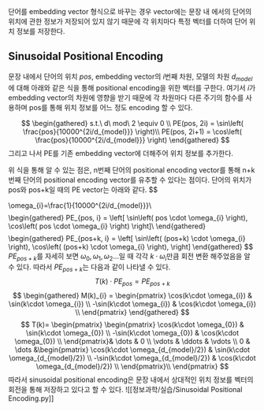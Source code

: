 단어를 embedding vector 형식으로 바꾸는 경우 vector에는 문장 내 에서의 단어의 위치에 관한 정보가 저장되어 있지 않기 때문에  각 위치마다 특정 벡터를 더하여 단어 위치 정보를 저장한다.
## Sinusoidal Positional Encoding
문장 내에서 단어의 위치 $pos$, embedding vector의 $i$번째 차원, 모델의 차원 $d_{model}$에 대해 아래와 같은 식을 통해 positional encoding을 위한 벡터를 구한다. 여기서  $i$가 embedding vector의 차원에 영향을 받기 때문에 각 차원마다 다른 주기의 함수를 사용하며 pos를 통해 위치 정보를 어느 정도 encoding 할 수 있다.

$$
\begin{gathered}
s.t.\  d\ mod\ 2 \equiv 0 \\
PE(pos, 2i) = \sin\left( \frac{pos}{10000^{2i/d_{model}}} \right)\\
PE(pos, 2i+1) = \cos\left( \frac{pos}{10000^{2i/d_{model}}} \right)
\end{gathered}
$$
그리고 나서 PE를 기존 embedding vector에 더해주어 위치 정보를 추가한다.

위 식을 통해 알 수 있는 점은, n번째 단어의 positional encoding vector를 통해 n+k번째 단어의 positional encoding vector를 유추할 수 있다는 점이다. 단어의 위치가 pos와 pos+k일 때의 PE vector는 아래와 같다.
$$

\omega_{i}=\frac{1}{10000^{2i/d_{model}}}\\
$$
$$
\begin{gathered}
PE_{pos, i} = \left[
\sin\left( pos \cdot \omega_{i} \right),
\cos\left( pos \cdot \omega_{i} \right)
\right]\\
\end{gathered}
$$
$$
\begin{gathered}
PE_{pos+k, i} = \left[
\sin\left( (pos+k) \cdot \omega_{i} \right),
\cos\left( (pos+k) \cdot \omega_{i} \right),
\right]
\end{gathered}
$$
$PE_{pos+k}$를 자세히 보면 $\omega_{0}, \omega_{1}, \omega_{2} \dots$일 때 각각 $k\cdot \omega_{i}$만큼 회전 변환 해주었음을 알 수 있다. 따라서 $PE_{pos+k}$는 다음과 같이 나타낼 수 있다.
$$
T(k)\cdot PE_{pos}=PE_{pos+k}
$$
$$
\begin{gathered}
M(k)_{i} = \begin{pmatrix}
\cos(k\cdot \omega_{i}) & \sin(k\cdot \omega_{i}) \\
-\sin(k\cdot \omega_{i}) & \cos(k\cdot \omega_{i})   \\
\end{pmatrix}
\end{gathered}
$$
$$
T(k)=
\begin{pmatrix}
\begin{pmatrix}
\cos(k\cdot \omega_{0}) & \sin(k\cdot \omega_{0}) \\
-\sin(k\cdot \omega_{0}) & \cos(k\cdot \omega_{0})   \\
\end{pmatrix}& \dots & 0 \\
\vdots & \ddots & \vdots  \\
0 & \dots &\begin{pmatrix}
\cos(k\cdot \omega_{d_{model}/2}) & \sin(k\cdot \omega_{d_{model}/2}) \\
-\sin(k\cdot \omega_{d_{model}/2}) & \cos(k\cdot \omega_{d_{model}/2})   \\
\end{pmatrix}\\
\end{pmatrix}
$$
따라서 sinusoidal positional encoding은 문장 내에서 상대적인 위치 정보를 벡터의 회전을 통해 저장하고 있다고 할 수 있다.
![[정보과학/실습/Sinusoidal Positional Encoding.py]]